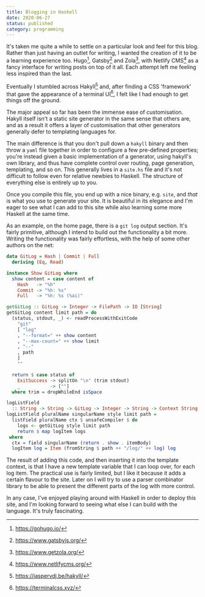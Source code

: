 ```yaml
---
title: Blogging in Haskell
date: 2020-06-27
status: published
category: programming
---
```


It's taken me quite a while to settle on a particular look and feel for this blog. Rather than just having an outlet for writing, I wanted the creation of it to be a learning experience too. Hugo[^1], Gatsby[^2] and Zola[^3], with Netlify CMS[^4] as a fancy interface for writing posts on top of it all. Each attempt left me feeling less inspired than the last.

Eventually I stumbled across Hakyll[^5] and, after finding a CSS 'framework' that gave the appearance of a terminal UI[^6], I felt like I had enough to get things off the ground.

The major appeal so far has been the immense ease of customisation. Hakyll itself isn't a static site generator in the same sense that others are, and as a result it offers a layer of customisation that other generators generally defer to templating languages for.

The main difference is that you don't pull down a `hakyll` binary and then throw a `yaml` file together in order to configure a few pre-defined properties; you're instead given a basic implementation of a generator, using hakyll's own library, and thus have complete control over routing, page generation, templating, and so on. This generally lives in a `site.hs` file and it's not difficult to follow even for relative newbies to Haskell. The structure of everything else is entirely up to you.

Once you compile this file, you end up with a nice binary, e.g. `site`, and _that_ is what you use to generate your site. It is beautiful in its elegance and I'm eager to see what I can add to this site while also learning some more Haskell at the same time.

As an example, on the home page, there is a `git log` output section. It's fairly primitive, although I intend to build out the functionality a bit more. Writing the functionality was fairly effortless, with the help of some other authors on the net:

```haskell
data GitLog = Hash | Commit | Full
  deriving (Eq, Read)

instance Show GitLog where
  show content = case content of
    Hash   -> "%h"
    Commit -> "%h: %s"
    Full   -> "%h: %s (%ai)"

getGitLog :: GitLog -> Integer -> FilePath -> IO [String]
getGitLog content limit path = do
  (status, stdout, _) <- readProcessWithExitCode
    "git"
    [ "log"
    , "--format=" ++ show content
    , "--max-count=" ++ show limit
    , "--"
    , path
    ]
    ""

  return $ case status of
    ExitSuccess -> splitOn "\n" (trim stdout)
    _           -> [""]
  where trim = dropWhileEnd isSpace

logListField
  :: String -> String -> GitLog -> Integer -> String -> Context String
logListField pluralName singularName style limit path =
  listField pluralName ctx $ unsafeCompiler $ do
    logs <- getGitLog style limit path
    return $ map logItem logs
 where
  ctx = field singularName (return . show . itemBody)
  logItem log = Item (fromString $ path ++ "/log/" ++ log) log
```

The result of adding this code, and then inserting it into the template context, is that I have a new template variable that I can loop over, for each log item. The practical use is fairly limited, but I like it because it adds a certain flavour to the site. Later on I will try to use a parser combinator library to be able to present the different parts of the log with more control.

In any case, I've enjoyed playing around with Haskell in order to deploy this site, and I'm looking forward to seeing what else I can build with the language. It's truly fascinating.


[^1]: <https://gohugo.io/>
[^2]: <https://www.gatsbyjs.org/>
[^3]: <https://www.getzola.org/>
[^4]: <https://www.netlifycms.org/>
[^5]: <https://jaspervdj.be/hakyll/>
[^6]: <https://terminalcss.xyz/>